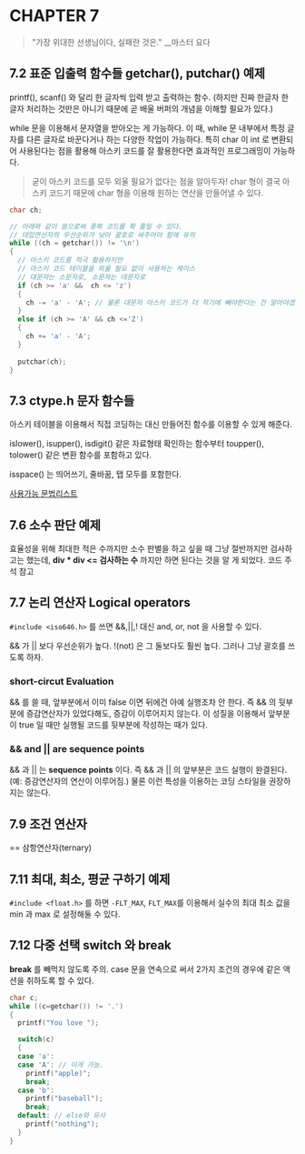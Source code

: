 # CHAPTER 7

> "가장 위대한 선생님이다, 실패란 것은."  __마스터 요다

## 7.2 표준 입출력 함수들 getchar(), putchar() 예제
printf(), scanf() 와 달리 한 글자씩 입력 받고 출력하는 함수. (하지만 진짜 한글자 한글자 처리하는 것만은 아니기 때문에 곧 배울 버퍼의 개념을 이해할 필요가 있다.)

while 문을 이용해서 문자열을 받아오는 게 가능하다. 이 때, while 문 내부에서 특정 글자를 다른 글자로 바꾼다거나 하는 다양한 작업이 가능하다. 특히 char 이 int 로 변환되어 사용된다는 점을 활용해 아스키 코드를 잘 활용한다면 효과적인 프로그래밍이 가능하다. 

> 굳이 아스키 코드를 모두 외울 필요가 없다는 점을 알아두자! char 형이 결국 아스키 코드기 때문에 char 형을 이용해 원하는 연산을 만들어낼 수 있다.

```c
char ch;

// 아래와 같이 씀으로써 중복 코드를 확 줄일 수 있다.
// 대입연산자의 우선순위가 낮아 괄호로 싸주어야 함에 유의
while ((ch = getchar()) != '\n')
{
  // 아스키 코드를 적극 활용하지만
  // 아스키 코드 테이블을 외울 필요 없이 사용하는 케이스
  // 대문자는 소문자로, 소문자는 대문자로
  if (ch >= 'a' &&  ch <= 'z')
  {
    ch -= 'a' - 'A'; // 물론 대문자 아스키 코드가 더 작기에 빼야한다는 건 알아야겠지
  }
  else if (ch >= 'A' && ch <='Z')
  {
    ch += 'a' - 'A';
  }
  
  putchar(ch);
}
```

## 7.3 ctype.h 문자 함수들
아스키 테이블을 이용해서 직접 코딩하는 대신 만들어진 함수를 이용할 수 있게 해준다.

islower(), isupper(), isdigit() 같은 자료형태 확인하는 함수부터 toupper(), tolower() 같은 변환 함수를 포함하고 있다.

isspace() 는 띄어쓰기, 줄바꿈, 탭 모두를 포함한다.

[사용가능 문법리스트](https://www.tutorialspoint.com/c_standard_library/ctype_h.htm "링크 이동")

## 7.6 소수 판단 예제
효율성을 위해 최대한 적은 수까지만 소수 판별을 하고 싶을 때 그냥 절반까지만 검사하고는 했는데, **div * div <= 검사하는 수** 까지만 하면 된다는 것을 알 게 되었다. 코드 주석 참고

## 7.7 논리 연산자 Logical operators
`#include <iso646.h>` 를 쓰면 &&,||,! 대신 and, or, not 을 사용할 수 있다.

&& 가 || 보다 우선순위가 높다. !(not) 은 그 둘보다도 훨씬 높다. 그러나 그냥 괄호를 쓰도록 하자.

### short-circut Evaluation
&& 를 쓸 때, 앞부분에서 이미 false 이면 뒤에건 아예 실행조차 안 한다. 즉 && 의 뒷부분에 증감연산자가 있었다해도, 증감이 이루어지지 않는다. 이 성질을 이용해서 앞부분이 true 일 때만 실행될 코드를 뒷부분에 작성하는 때가 있다.

### && and || are sequence points
&& 과 || 는 **sequence points** 이다. 즉 && 과 || 의 앞부분은 코드 실행이 완결된다. (예: 증감연산자의 연산이 이루어짐.) 물론 이런 특성을 이용하는 코딩 스타일을 권장하지는 않는다.

## 7.9 조건 연산자
== 삼항연산자(ternary)

## 7.11 최대, 최소, 평균 구하기 예제
`#include <float.h>` 를 하면 `-FLT_MAX`, `FLT_MAX`를 이용해서 실수의 최대 최소 값을 min 과 max 로 설정해둘 수 있다.

## 7.12 다중 선택 switch 와 break
**break** 를 빼먹지 않도록 주의. 
case 문을 연속으로 써서 2가지 조건의 경우에 같은 액션을 취하도록 할 수 있다.
```c
char c;
while ((c=getchar()) != '.')
{
  printf("You love ");

  switch(c)
  {
  case 'a':
  case 'A': // 이게 가능.
    printf("apple)";
    break;
  case 'b':
    printf("baseball");
    break;
  default: // else와 유사
    printf("nothing");
  }
}
```